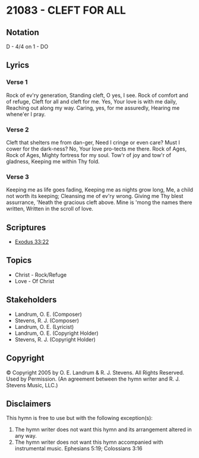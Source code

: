 # 21083 - CLEFT FOR ALL

## Notation

D - 4/4 on 1 - DO

## Lyrics

### Verse 1

Rock of ev'ry generation, Standing cleft, O yes, I see.  Rock of comfort and of refuge, Cleft for all and cleft for me. Yes, Your love is with me daily, Reaching out along my way. Caring, yes, for me assuredly, Hearing me whene'er I pray. 

### Verse 2

Cleft that shelters me from dan-ger, Need I cringe or even care? Must I cower for the dark-ness? No, Your love pro-tects me there. Rock of Ages, Rock of Ages, Mighty fortress for my soul. Tow'r of joy and tow'r of gladness, Keeping me within Thy fold. 

### Verse 3

Keeping me as life goes fading, Keeping me as nights grow long, Me, a child not worth its keeping;  Cleansing me of ev'ry wrong. Giving me Thy blest assurrance, 'Neath the gracious cleft above. Mine is 'mong the names there written, Written in the scroll of love.  


## Scriptures

- [Exodus 33:22](https://www.biblegateway.com/passage/?search=Exodus%2033%3A22)

## Topics

- Christ - Rock/Refuge
- Love - Of Christ

## Stakeholders

- Landrum, O. E. (Composer)
- Stevens, R. J. (Composer)
- Landrum, O. E. (Lyricist)
- Landrum, O. E. (Copyright Holder)
- Stevens, R. J. (Copyright Holder)

## Copyright

© Copyright 2005 by O. E. Landrum & R. J. Stevens. All Rights Reserved. Used by Permission.
(An agreement between the hymn writer and R. J. Stevens Music, LLC.)

## Disclaimers

This hymn is free to use but with the following exception(s):
1. The hymn writer does not want this hymn and its arrangement altered in any way.
2. The hymn writer does not want this hymn accompanied with instrumental music.
Ephesians 5:19; Colossians 3:16

